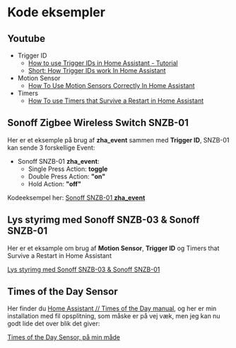 # Kode eksempler

## Youtube

* Trigger ID
  * [How to use Trigger IDs in Home Assistant - Tutorial](https://www.youtube.com/watch?v=fE_MYcXYwMI "Smart Home Junkie")
  * [Short: How Trigger IDs work In Home Assistant](https://www.youtube.com/watch?v=xq6-WMbqElk "Smart Home Junkie")
* Motion Sensor
  * [How To Use Motion Sensors Correctly In Home Assistant](https://www.youtube.com/watch?v=m_fbo_Co-TU "Smart Home Junkie")
* Timers
  * [How To use Timers that Survive a Restart in Home Assistant](https://www.youtube.com/watch?v=usg8cB8sd8E "Smart Home Junkie")
  
## Sonoff Zigbee Wireless Switch SNZB-01

Her er et eksemple på brug af **zha_event** sammen med **Trigger ID**, SNZB-01 kan sende 3 forskellige Event:

* Sonoff SNZB-01 **zha_event**:
  * Single Press Action: **toggle**
  * Double Press Action: **"on"**
  * Hold Action: **"off"**

Kodeeksempel her: [Sonoff SNZB-01 **zha_event**](./Sonoff_SNZB-01.md)

## Lys styrimg med Sonoff SNZB-03 & Sonoff SNZB-01

Her er et eksample om brug af **Motion Sensor**, **Trigger ID** og Timers that Survive a Restart in Home Assistant  

[Lys styrimg med Sonoff SNZB-03 & Sonoff SNZB-01](./DemoLysStyrimg.md)

## Times of the Day Sensor

Her finder du [Home Assistant // Times of the Day manual](https://www.home-assistant.io/integrations/tod/), og her er min installation med fil opsplitning, som måske er på vej væk, men jeg kan nu godt lide det over blik det giver:

[Times of the Day Sensor, på min måde](./TimeOfDay.md)  
